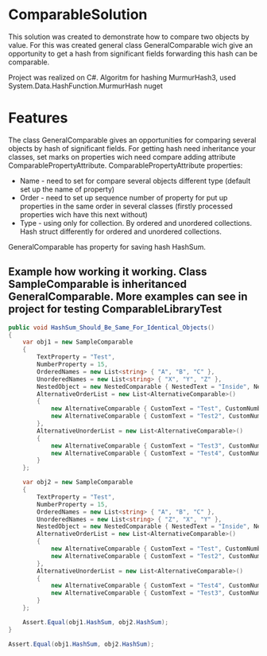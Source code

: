 # ComparableSolution
This solution was created to demonstrate how to compare two objects by value. For this was created general class GeneralComparable wich give an opportunity to get a hash from significant fields forwarding this hash can be comparable.

Project was realized on C#. Algoritm for hashing MurmurHash3, used System.Data.HashFunction.MurmurHash nuget

# Features

The class GeneralComparable gives an opportunities for comparing several objects by hash of significant fields. 
For getting hash need inheritance your classes, set marks on properties wich need compare adding attribute ComparablePropertyAttribute.
ComparablePropertyAttribute properties:
- Name - need to set for compare several objects different type (default set up the name of property)
- Order - need to set up sequence number of property for put up properties in the same order in several classes (firstly processed properties wich have this next without)
- Type - using only for collection. By ordered and unordered collections. Hash struct differently for ordered and unordered collections.

GeneralComparable has property for saving hash HashSum.

## Example how working it working. Class SampleComparable is inheritanced GeneralComparable. More examples can see in project for testing ComparableLibraryTest
```C#
public void HashSum_Should_Be_Same_For_Identical_Objects()
{
    var obj1 = new SampleComparable
    {
        TextProperty = "Test",
        NumberProperty = 15,
        OrderedNames = new List<string> { "A", "B", "C" },
        UnorderedNames = new List<string> { "X", "Y", "Z" },
        NestedObject = new NestedComparable { NestedText = "Inside", NestedNumber = 123 },
        AlternativeOrderList = new List<AlternativeComparable>()
        {
            new AlternativeComparable { CustomText = "Test", CustomNumber = 100 },
            new AlternativeComparable { CustomText = "Test2", CustomNumber = 101 }
        },
        AlternativeUnorderList = new List<AlternativeComparable>()
        {
            new AlternativeComparable { CustomText = "Test3", CustomNumber = 102 },
            new AlternativeComparable { CustomText = "Test4", CustomNumber = 103 }
        }
    };

    var obj2 = new SampleComparable
    {
        TextProperty = "Test",
        NumberProperty = 15,
        OrderedNames = new List<string> { "A", "B", "C" },
        UnorderedNames = new List<string> { "Z", "X", "Y" },
        NestedObject = new NestedComparable { NestedText = "Inside", NestedNumber = 123 },
        AlternativeOrderList = new List<AlternativeComparable>()
        {
            new AlternativeComparable { CustomText = "Test", CustomNumber = 100 },
            new AlternativeComparable { CustomText = "Test2", CustomNumber = 101 }
        },
        AlternativeUnorderList = new List<AlternativeComparable>()
        {
            new AlternativeComparable { CustomText = "Test4", CustomNumber = 103 },
            new AlternativeComparable { CustomText = "Test3", CustomNumber = 102 }
        }
    };

    Assert.Equal(obj1.HashSum, obj2.HashSum);
}

Assert.Equal(obj1.HashSum, obj2.HashSum);

```


